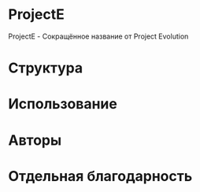 # ProjectE
ProjectE - Сокращённое название от Project Evolution


# Структура

# Использование

# Авторы

# Отдельная благодарность

